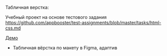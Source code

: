 Табличная верстка:

Учебный проект на основе тестового задания https://github.com/appbooster/test-assignments/blob/master/tasks/html-css.md

[Демо](https://mich-man.ru/projects/test-assignments/)

- Табличная вёрстка по макету в Figma, адаптив